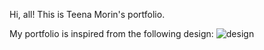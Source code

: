Hi, all!
This is Teena Morin's portfolio.

My portfolio is inspired from the following design:
![design](portfolio%2012600%20(2).jpg)
